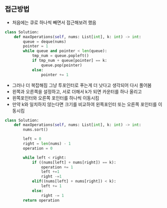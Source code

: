 ## 접근방법
- 처음에는 큐로 하나씩 빼면서 접근해보려 했음
```py
class Solution:
    def maxOperations(self, nums: List[int], k: int) -> int:
        queue = deque(nums)
        pointer = 1
        while queue and pointer < len(queue):
            tmp_num = queue.popleft()
            if tmp_num + queue[pointer] == k:
                queue.pop(pointer)
            else:
                pointer += 1

```

- 그러나 더 복잡해짐 그냥 투포인터로 푸는게 더 낫다고 생각되어 다시 풀어봄
- 왼쪽과 오른쪽을 설정하고, 서로 더해서 k가 되면 카운터를 하나 올리고
- 왼쪽포인터와 오른쪽 포인터를 하나씩 이동시킴
- 만약 k와 일치하지 않는다면 크기를 비교하여 왼쪽포인터 또는 오른쪽 포인터를 이동시킴

```py
class Solution:
    def maxOperations(self, nums: List[int], k: int) -> int:
        nums.sort()

        left = 0 
        right = len(nums) - 1
        operation = 0 

        while left < right:
            if ((nums[left] + nums[right]) == k):
                operation += 1
                left +=1 
                right -=1
            elif((nums[left] + nums[right]) < k):
                left += 1
            else:
                right -= 1
        return operation
```